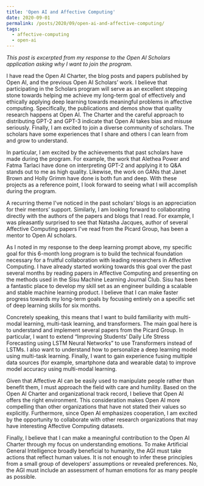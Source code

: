 ```yaml
---
title: 'Open AI and Affective Computing'
date: 2020-09-01
permalink: /posts/2020/09/open-ai-and-affective-computing/
tags:
  - affective-computing
  - open-ai
---
```


_This post is excerpted from my response to the Open AI Scholars application asking why I want to join the program._

I have read the Open AI Charter, the blog posts and papers published by Open AI, and the previous Open AI Scholars’ work. I believe that participating in the Scholars program will serve as an excellent stepping stone towards helping me achieve my long-term goal of effectively and ethically applying deep learning towards meaningful problems in affective computing. Specifically, the publications and demos show that quality research happens at Open AI. The Charter and the careful approach to distributing GPT-2 and GPT-3 indicate that Open AI takes bias and misuse seriously. Finally, I am excited to join a diverse community of scholars. The scholars have some experiences that I share and others I can learn from and grow to understand.

In particular, I am excited by the achievements that past scholars have made during the program. For example, the work that Alethea Power and Fatma Tarlaci have done on interpreting GPT-2 and applying it to Q&A stands out to me as high quality. Likewise, the work on GANs that Janet Brown and Holly Grimm have done is both fun and deep. With these projects as a reference point, I look forward to seeing what I will accomplish during the program.

A recurring theme I've noticed in the past scholars’ blogs is an appreciation for their mentors’ support. Similarly, I am looking forward to collaborating directly with the authors of the papers and blogs that I read. For example, I was pleasantly surprised to see that Natasha Jacques, author of several Affective Computing papers I've read from the Picard Group, has been a mentor to Open AI scholars.

As I noted in my response to the deep learning prompt above, my specific goal for this 6-month long program is to build the technical foundation necessary for a fruitful collaboration with leading researchers in Affective Computing. I have already started working towards this goal over the past several months by reading papers in Affective Computing and presenting on the methods used in the Sisu Machine Learning Journal Club. Sisu has been a fantastic place to develop my skill set as an engineer building a scalable and stable machine learning product. I believe that I can make faster progress towards my long-term goals by focusing entirely on a specific set of deep learning skills for six months.

Concretely speaking, this means that I want to build familiarity with multi-modal learning, multi-task learning, and transformers. The main goal here is to understand and implement several papers from the Picard Group. In particular, I want to extend “Improving Students’ Daily Life Stress Forecasting using LSTM Neural Networks” to use Transformers instead of LSTMs. I also want to understand how to personalize a deep learning model using multi-task learning. Finally, I want to gain experience fusing multiple data sources (for example, smartphone data and wearable data) to improve model accuracy using multi-modal learning.

Given that Affective AI can be easily used to manipulate people rather than benefit them, I must approach the field with care and humility. Based on the Open AI Charter and organizational track record, I believe that Open AI offers the right environment. This consideration makes Open AI more compelling than other organizations that have not stated their values so explicitly. Furthermore, since Open AI emphasizes cooperation, I am excited by the opportunity to collaborate with other research organizations that may have interesting Affective Computing datasets.

Finally, I believe that I can make a meaningful contribution to the Open AI Charter through my focus on understanding emotions. To make Artificial General Intelligence broadly beneficial to humanity, the AGI must take actions that reflect human values. It is not enough to infer these principles from a small group of developers’ assumptions or revealed preferences. No, the AGI must include an assessment of human emotions for as many people as possible.
